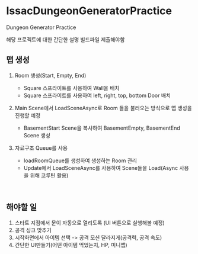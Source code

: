 # IssacDungeonGeneratorPractice
 Dungeon Generator Practice

해당 프로젝트에 대한 간단한 설명
빌드파일 제출해야함

## 맵 생성
1. Room 생성(Start, Empty, End)
   - Square 스프라이트를 사용하여 Wall을 배치
   -  Square 스프라이트를 사용하여 left, right, top, bottom Door 배치

2. Main Scene에서 LoadSceneAsync로 Room 들을 불러오는 방식으로 맵 생성을 진행할 예정
   - BasementStart Scene을 복사하여 BasementEmpty, BasementEnd Scene 생성

3. 자료구조 Queue를 사용
   - loadRoomQueue를 생성하여 생성하는 Room 관리
   - Update에서 LoadSceneAsync를 사용하여 Scene들을 Load(Async 사용을 위해 코루틴 활용)



<br>

## 해야할 일
1. 스타트 지점에서 문이 자동으로 열리도록 (UI 버튼으로 실행해볼 예정)
2. 공격 싱크 맞추기
3. 시작화면에서 아이템 선택 -> 공격 모션 달라지게(공격력, 공격 속도)
4. 간단한 UI만들기(어떤 아이템 먹었는지, HP, 미니맵)
